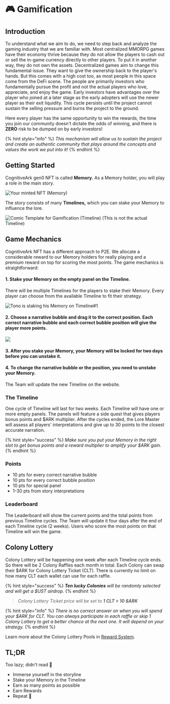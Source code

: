 # 🎮 Gamification

## Introduction

To understand what we aim to do, we need to step back and analyze the gaming industry that we are familiar with. Most centralized MMORPG games have their economy thrive because they do not allow the players to cash out or sell the in-game currency directly to other players. To put it in another way, they do not own the assets. Decentralized games aim to change this fundamental issue. They want to give the ownership back to the player's hands. But this comes with a high cost too, as most people in this space come from the DeFi scene. The people are primarily investors who fundamentally pursue the profit and not the actual players who love, appreciate, and enjoy the game. Early investors have advantages over the player who joined at a later stage as the early adopters will use the newer player as their exit liquidity. This cycle persists until the project cannot sustain the selling pressure and burns the project to the ground.

Here every player has the same opportunity to win the rewards, the time you join our community doesn't dictate the odds of winning, and there is **ZERO** risk to be dumped on by early investors!

{% hint style="info" %}
_This mechanism will allow us to sustain the project and create an authentic community that plays around the concepts and values the work we put into it!_
{% endhint %}

## Getting Started

CognitiveArk gen0 NFT is called **Memory.** As a Memory holder, you will play a role in the main story.&#x20;

![Your minted NFT (Memory)](<../.gitbook/assets/TEST\_02\_Memory of The Present.jpg>)

The story consists of many **Timelines,** which you can stake your Memory to influence the lore.

![Comic Template for Gamification (Timeline)
(This is not the actual Timeline)](<../.gitbook/assets/ComicTemplate Exp2.png>)

## Game Mechanics

CognitiveArk NFT has a different approach to P2E. We allocate a considerable reward to our Memory holders for really playing and a premium reward on top for scoring the most points. The game mechanics is straightforward:

#### 1. Stake your Memory on the empty panel on the Timeline.&#x20;

There will be multiple Timelines for the players to stake their Memory. Every player can choose from the available Timeline to fit their strategy.

![Tono is staking his Memory on Timeline#1](<../.gitbook/assets/Gamification - Frame 1 (1).gif>)

#### 2. Choose a narrative bubble and drag it to the correct position. Each correct narrative bubble and each correct bubble position will give the player more points.

![](<../.gitbook/assets/Gamification - Frame 1 (3).gif>)

#### 3. After you stake your Memory, your Memory will be locked for two days before you can unstake it.

#### 4. To change the narrative bubble or the position, you need to unstake your Memory.

The Team will update the new Timeline on the website.

### The Timeline

One cycle of Timeline will last for two weeks. Each Timeline will have one or more empty panels. The panels will feature a side quest that gives players bonus points and $ARK multiplier. After the cycles ended, the Lore Master will assess all players' interpretations and give up to 30 points to the closest accurate narration.

{% hint style="success" %}
_Make sure you put your Memory in the right slot to get bonus points and a reward multiplier to amplify your $ARK gain._
{% endhint %}

### Points

* 10 pts for every correct narrative bubble
* 10 pts for every correct bubble position
* 10 pts for special panel
* 1-30 pts from story interpretations

### Leaderboard

The Leaderboard will show the current points and the total points from previous Timeline cycles. The Team will update it four days after the end of each Timeline cycle (2 weeks). Users who score the most points on that Timeline will win the game.

## Colony Lottery

Colony Lottery will be happening one week after each Timeline cycle ends. So there will be 2 Colony Raffles each month in total. Each Colony can swap their $ARK for Colony Lottery Ticket (CLT). There is currently no limit on how many CLT each wallet can use for each raffle.

{% hint style="success" %}
_**Ten lucky Colonies** will be randomly selected and will get a $UST airdrop._
{% endhint %}

> _Colony Lottery Ticket price will be set to **1 CLT = 10 $ARK**_

{% hint style="info" %}
_There is no correct answer on when you will spend your $ARK for CLT. You can always participate in each raffle or skip 1 Colony Lottery to get a better chance at the next one. It will depend on your strategy._
{% endhint %}

Learn more about the Colony Lottery Pools in [Reward System](reward-system.md).

## **TL;DR**

Too lazy; didn't read 🦉

* Immerse yourself in the storyline
* Stake your Memory in the Timeline
* Earn as many points as possible
* Earn Rewards
* Repeat 🔁
